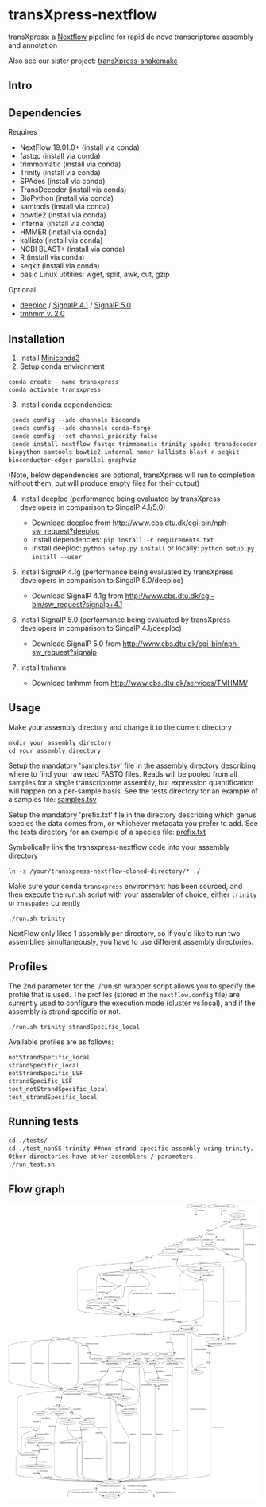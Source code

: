 # transXpress-nextflow
transXpress: a [Nextflow](https://www.nextflow.io) pipeline for rapid de novo transcriptome assembly and annotation

Also see our sister project: [transXpress-snakemake](https://github.com/transXpress/transXpress-snakemake)

## Intro

## Dependencies

Requires
* NextFlow 19.01.0+ (install via conda)
* fastqc (install via conda)
* trimmomatic (install via conda)
* Trinity (install via conda)
* SPAdes (install via conda)
* TransDecoder (install via conda)
* BioPython (install via conda)
* samtools (install via conda)
* bowtie2 (install via conda)
* infernal (install via conda)
* HMMER (install via conda)
* kallisto (install via conda)
* NCBI BLAST+ (install via conda)
* R (install via conda)
* seqkit (install via conda)
* basic Linux utitilies: wget, split, awk, cut, gzip

Optional
* [deeploc](http://www.cbs.dtu.dk/cgi-bin/nph-sw_request?deeploc) / [SignalP 4.1](http://www.cbs.dtu.dk/cgi-bin/sw_request?signalp+4.1) / [SignalP 5.0](http://www.cbs.dtu.dk/cgi-bin/nph-sw_request?signalp)
* [tmhmm v. 2.0](http://www.cbs.dtu.dk/services/TMHMM/)

## Installation

1. Install [Miniconda3](https://conda.io/en/latest/miniconda.html)
2. Setup conda environment 
~~~
conda create --name transxpress
conda activate transxpress
~~~
3. Install conda dependencies:  
~~~
 conda config --add channels bioconda
 conda config --add channels conda-forge
 conda config --set channel_priority false
 conda install nextflow fastqc trimmomatic trinity spades transdecoder biopython samtools bowtie2 infernal hmmer kallisto blast r seqkit bioconductor-edger parallel graphviz
~~~
(Note, below dependencies are optional, transXpress will run to completion without them, but will produce empty files for their output)

4. Install deeploc (performance being evaluated by transXpress developers in comparison to SingalP 4.1/5.0)
      * Download deeploc from http://www.cbs.dtu.dk/cgi-bin/nph-sw_request?deeploc
      * Install dependencies: `pip install -r requirements.txt`
      * Install deeploc: `python setup.py install` or locally: `python setup.py install --user`
      
5. Install SignalP 4.1g (performance being evaluated by transXpress developers in comparison to SingalP 5.0/deeploc)
      * Download SignalP 4.1g from http://www.cbs.dtu.dk/cgi-bin/sw_request?signalp+4.1


6. Install SignalP 5.0 (performance being evaluated by transXpress developers in comparison to SingalP 4.1/deeploc)
      * Download SignalP 5.0 from http://www.cbs.dtu.dk/cgi-bin/nph-sw_request?signalp
      
7. Install tmhmm
      * Download tmhmm from http://www.cbs.dtu.dk/services/TMHMM/

## Usage
Make your assembly directory and change it to the current directory
```
mkdir your_assembly_directory
cd your_assembly_directory
```
Setup the mandatory 'samples.tsv' file in the assembly directory describing where to find your raw read FASTQ files. Reads will be pooled from all samples for a single transcriptome assembly, but expression quantification will happen on a per-sample basis. See the tests directory for an example of a samples file: [samples.tsv](./tests/test_nonSS-trinity/samples.tsv)

Setup the mandatory 'prefix.txt' file in the directory describing which genus species the data comes from, or whichever metadata you prefer to add. See the tests directory for an example of a species file: [prefix.txt](./tests/test_nonSS-trinity/prefix.txt)

Symbolically link the transxpress-nextflow code into your assembly directory
```
ln -s /your/transxpress-nextflow-cloned-directory/* ./
```
Make sure your conda `transxpress` environment has been sourced, and then execute the run.sh script with your assembler of choice, either `trinity` or `rnaspades` currently
```
./run.sh trinity
```
NextFlow only likes 1 assembly per directory, so if you'd like to run two assemblies simultaneously, you have to use different assembly directories.

## Profiles
The 2nd parameter for the ./run.sh wrapper script allows you to specify the profile that is used. The profiles (stored in the `nextflow.config` file) are currently used to configure the execution mode (cluster vs local), and if the assembly is strand specific or not.
```
./run.sh trinity strandSpecific_local
```
Available profiles are as follows:
```
notStrandSpecific_local
strandSpecific_local
notStrandSpecific_LSF
strandSpecific_LSF
test_notStrandSpecific_local
test_strandSpecific_local
```
## Running tests
```
cd ./tests/
cd ./test_nonSS-trinity ##non strand specific assembly using trinity. Other directories have other assemblers / parameters.
./run_test.sh
```

## Flow graph
![Directed acyclic graph for transXpress-nextflow program execution](./tests/test_nonSS-trinity/test_nonSS_dag.svg)

